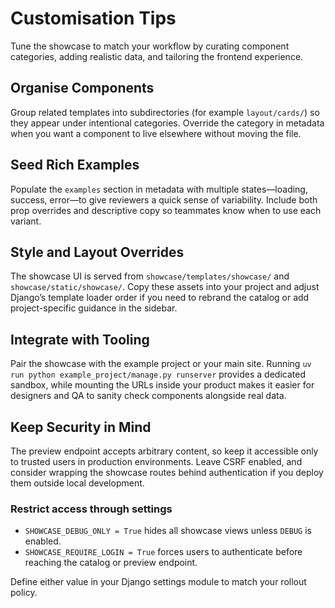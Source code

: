 # Customisation Tips

Tune the showcase to match your workflow by curating component categories, adding realistic data, and tailoring the frontend experience.

## Organise Components

Group related templates into subdirectories (for example `layout/cards/`) so they appear under intentional categories. Override the category in metadata when you want a component to live elsewhere without moving the file.

## Seed Rich Examples

Populate the `examples` section in metadata with multiple states—loading, success, error—to give reviewers a quick sense of variability. Include both prop overrides and descriptive copy so teammates know when to use each variant.

## Style and Layout Overrides

The showcase UI is served from `showcase/templates/showcase/` and `showcase/static/showcase/`. Copy these assets into your project and adjust Django’s template loader order if you need to rebrand the catalog or add project-specific guidance in the sidebar.

## Integrate with Tooling

Pair the showcase with the example project or your main site. Running `uv run python example_project/manage.py runserver` provides a dedicated sandbox, while mounting the URLs inside your product makes it easier for designers and QA to sanity check components alongside real data.

## Keep Security in Mind

The preview endpoint accepts arbitrary content, so keep it accessible only to trusted users in production environments. Leave CSRF enabled, and consider wrapping the showcase routes behind authentication if you deploy them outside local development.

### Restrict access through settings

- `SHOWCASE_DEBUG_ONLY = True` hides all showcase views unless `DEBUG` is enabled.
- `SHOWCASE_REQUIRE_LOGIN = True` forces users to authenticate before reaching the catalog or preview endpoint.

Define either value in your Django settings module to match your rollout policy.
